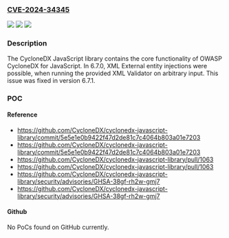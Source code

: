 ### [CVE-2024-34345](https://cve.mitre.org/cgi-bin/cvename.cgi?name=CVE-2024-34345)
![](https://img.shields.io/static/v1?label=Product&message=cyclonedx-javascript-library&color=blue)
![](https://img.shields.io/static/v1?label=Version&message=%3D%20%3D%206.7.0%20&color=brighgreen)
![](https://img.shields.io/static/v1?label=Vulnerability&message=CWE-611%3A%20Improper%20Restriction%20of%20XML%20External%20Entity%20Reference&color=brighgreen)

### Description

The CycloneDX JavaScript library contains the core functionality of OWASP CycloneDX for JavaScript. In 6.7.0, XML External entity injections were possible, when running the provided XML Validator on arbitrary input. This issue was fixed in version 6.7.1.

### POC

#### Reference
- https://github.com/CycloneDX/cyclonedx-javascript-library/commit/5e5e1e0b9422f47d2de81c7c4064b803a01e7203
- https://github.com/CycloneDX/cyclonedx-javascript-library/commit/5e5e1e0b9422f47d2de81c7c4064b803a01e7203
- https://github.com/CycloneDX/cyclonedx-javascript-library/pull/1063
- https://github.com/CycloneDX/cyclonedx-javascript-library/pull/1063
- https://github.com/CycloneDX/cyclonedx-javascript-library/security/advisories/GHSA-38gf-rh2w-gmj7
- https://github.com/CycloneDX/cyclonedx-javascript-library/security/advisories/GHSA-38gf-rh2w-gmj7

#### Github
No PoCs found on GitHub currently.


